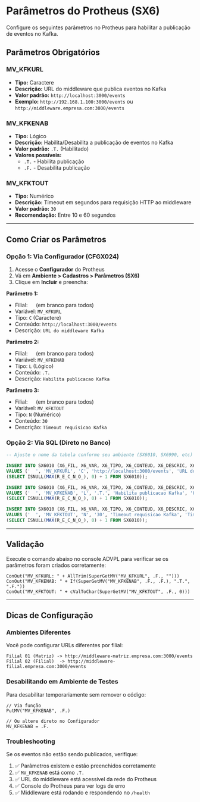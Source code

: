 # Parâmetros do Protheus (SX6)

Configure os seguintes parâmetros no Protheus para habilitar a publicação de eventos no Kafka.

## Parâmetros Obrigatórios

### MV_KFKURL
- **Tipo:** Caractere
- **Descrição:** URL do middleware que publica eventos no Kafka
- **Valor padrão:** `http://localhost:3000/events`
- **Exemplo:** `http://192.168.1.100:3000/events` ou `http://middleware.empresa.com:3000/events`

### MV_KFKENAB
- **Tipo:** Lógico
- **Descrição:** Habilita/Desabilita a publicação de eventos no Kafka
- **Valor padrão:** `.T.` (Habilitado)
- **Valores possíveis:** 
  - `.T.` - Habilita publicação
  - `.F.` - Desabilita publicação

### MV_KFKTOUT
- **Tipo:** Numérico
- **Descrição:** Timeout em segundos para requisição HTTP ao middleware
- **Valor padrão:** `30`
- **Recomendação:** Entre 10 e 60 segundos

---

## Como Criar os Parâmetros

### Opção 1: Via Configurador (CFGX024)

1. Acesse o **Configurador** do Protheus
2. Vá em **Ambiente > Cadastros > Parâmetros (SX6)**
3. Clique em **Incluir** e preencha:

**Parâmetro 1:**
- Filial: `  ` (em branco para todos)
- Variável: `MV_KFKURL`
- Tipo: `C` (Caractere)
- Conteúdo: `http://localhost:3000/events`
- Descrição: `URL do middleware Kafka`

**Parâmetro 2:**
- Filial: `  ` (em branco para todos)
- Variável: `MV_KFKENAB`
- Tipo: `L` (Lógico)
- Conteúdo: `.T.`
- Descrição: `Habilita publicacao Kafka`

**Parâmetro 3:**
- Filial: `  ` (em branco para todos)
- Variável: `MV_KFKTOUT`
- Tipo: `N` (Numérico)
- Conteúdo: `30`
- Descrição: `Timeout requisicao Kafka`

### Opção 2: Via SQL (Direto no Banco)

```sql
-- Ajuste o nome da tabela conforme seu ambiente (SX6010, SX6990, etc)

INSERT INTO SX6010 (X6_FIL, X6_VAR, X6_TIPO, X6_CONTEUD, X6_DESCRIC, X6_DSCSPA, X6_DSCENG, D_E_L_E_T_, R_E_C_N_O_)
VALUES ('  ', 'MV_KFKURL', 'C', 'http://localhost:3000/events', 'URL do middleware Kafka', 'URL del middleware Kafka', 'Kafka middleware URL', ' ', 
(SELECT ISNULL(MAX(R_E_C_N_O_), 0) + 1 FROM SX6010));

INSERT INTO SX6010 (X6_FIL, X6_VAR, X6_TIPO, X6_CONTEUD, X6_DESCRIC, X6_DSCSPA, X6_DSCENG, D_E_L_E_T_, R_E_C_N_O_)
VALUES ('  ', 'MV_KFKENAB', 'L', '.T.', 'Habilita publicacao Kafka', 'Habilita publicacion Kafka', 'Enable Kafka publishing', ' ',
(SELECT ISNULL(MAX(R_E_C_N_O_), 0) + 1 FROM SX6010));

INSERT INTO SX6010 (X6_FIL, X6_VAR, X6_TIPO, X6_CONTEUD, X6_DESCRIC, X6_DSCSPA, X6_DSCENG, D_E_L_E_T_, R_E_C_N_O_)
VALUES ('  ', 'MV_KFKTOUT', 'N', '30', 'Timeout requisicao Kafka', 'Timeout solicitud Kafka', 'Kafka request timeout', ' ',
(SELECT ISNULL(MAX(R_E_C_N_O_), 0) + 1 FROM SX6010));
```

---

## Validação

Execute o comando abaixo no console ADVPL para verificar se os parâmetros foram criados corretamente:

```advpl
ConOut("MV_KFKURL: " + AllTrim(SuperGetMV("MV_KFKURL", .F., "")))
ConOut("MV_KFKENAB: " + If(SuperGetMV("MV_KFKENAB", .F., .F.), ".T.", ".F."))
ConOut("MV_KFKTOUT: " + cValToChar(SuperGetMV("MV_KFKTOUT", .F., 0)))
```

---

## Dicas de Configuração

### Ambientes Diferentes

Você pode configurar URLs diferentes por filial:

```
Filial 01 (Matriz) -> http://middleware-matriz.empresa.com:3000/events
Filial 02 (Filial)  -> http://middleware-filial.empresa.com:3000/events
```

### Desabilitando em Ambiente de Testes

Para desabilitar temporariamente sem remover o código:

```advpl
// Via função
PutMV("MV_KFKENAB", .F.)

// Ou altere direto no Configurador
MV_KFKENAB = .F.
```

### Troubleshooting

Se os eventos não estão sendo publicados, verifique:

1. ✅ Parâmetros existem e estão preenchidos corretamente
2. ✅ `MV_KFKENAB` está como `.T.`
3. ✅ URL do middleware está acessível da rede do Protheus
4. ✅ Console do Protheus para ver logs de erro
5. ✅ Middleware está rodando e respondendo no `/health`
